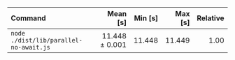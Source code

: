 | Command | Mean [s] | Min [s] | Max [s] | Relative |
|:---|---:|---:|---:|---:|
| `node ./dist/lib/parallel-no-await.js` | 11.448 ± 0.001 | 11.448 | 11.449 | 1.00 |
